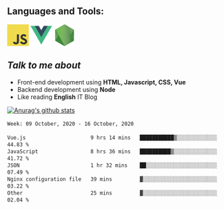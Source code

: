 ## **Languages and Tools:**      
<code><img height="50" src="https://raw.githubusercontent.com/github/explore/80688e429a7d4ef2fca1e82350fe8e3517d3494d/topics/javascript/javascript.png"></code>
<code><img height="50"  src="https://raw.githubusercontent.com/github/explore/80688e429a7d4ef2fca1e82350fe8e3517d3494d/topics/vue/vue.png"></code>
<code><img height="50"  src="https://raw.githubusercontent.com/github/explore/80688e429a7d4ef2fca1e82350fe8e3517d3494d/topics/nodejs/nodejs.png"></code>

## *Talk to me about*
- Front-end development using **HTML, Javascript, CSS, Vue**
- Backend development using **Node**
- Like reading **English** IT Blog    

[![Anurag's github stats](https://github-readme-stats.vercel.app/api?username=qdi5)](https://github.com/anuraghazra/github-readme-stats)    

<!--START_SECTION:waka-->
```text
Week: 09 October, 2020 - 16 October, 2020

Vue.js                     9 hrs 14 mins   ███████████▒░░░░░░░░░░░░░   44.83 % 
JavaScript                 8 hrs 36 mins   ██████████▒░░░░░░░░░░░░░░   41.72 % 
JSON                       1 hr 32 mins    ██░░░░░░░░░░░░░░░░░░░░░░░   07.49 % 
Nginx configuration file   39 mins         ▓░░░░░░░░░░░░░░░░░░░░░░░░   03.22 % 
Other                      25 mins         ▓░░░░░░░░░░░░░░░░░░░░░░░░   02.04 % 
```
<!--END_SECTION:waka-->
